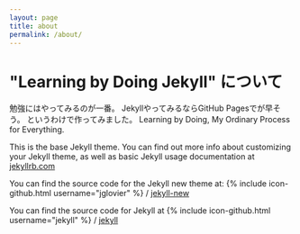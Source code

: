 ```yaml
---
layout: page
title: about
permalink: /about/
---
```


# "Learning by Doing Jekyll" について

勉強にはやってみるのが一番。
JekyllやってみるならGitHub Pagesでが早そう。
というわけで作ってみました。
Learning by Doing, My Ordinary Process for Everything.


This is the base Jekyll theme. You can find out more info about customizing your Jekyll theme, as well as basic Jekyll usage documentation at [jekyllrb.com](http://jekyllrb.com/)

You can find the source code for the Jekyll new theme at:
{% include icon-github.html username="jglovier" %} /
[jekyll-new](https://github.com/jglovier/jekyll-new)

You can find the source code for Jekyll at
{% include icon-github.html username="jekyll" %} /
[jekyll](https://github.com/jekyll/jekyll)
